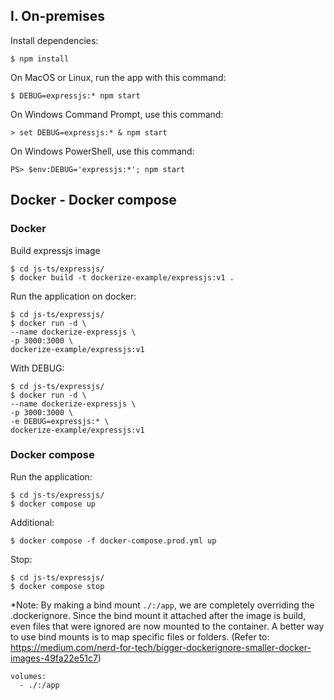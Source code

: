 ## I. On-premises
Install dependencies:
```
$ npm install
```

On MacOS or Linux, run the app with this command:
```
$ DEBUG=expressjs:* npm start
```

On Windows Command Prompt, use this command:
```
> set DEBUG=expressjs:* & npm start
```

On Windows PowerShell, use this command:
```
PS> $env:DEBUG='expressjs:*'; npm start
```
## Docker - Docker compose
### Docker
Build expressjs image
```
$ cd js-ts/expressjs/
$ docker build -t dockerize-example/expressjs:v1 .
```

Run the application on docker:
```
$ cd js-ts/expressjs/
$ docker run -d \
--name dockerize-expressjs \
-p 3000:3000 \
dockerize-example/expressjs:v1
```
With DEBUG:
```
$ cd js-ts/expressjs/
$ docker run -d \
--name dockerize-expressjs \
-p 3000:3000 \
-e DEBUG=expressjs:* \
dockerize-example/expressjs:v1
```

### Docker compose
Run the application:
```
$ cd js-ts/expressjs/
$ docker compose up
```

Additional:
```
$ docker compose -f docker-compose.prod.yml up
```

Stop:
```
$ cd js-ts/expressjs/
$ docker compose stop
```

*Note:
By making a bind mount `./:/app`, we are completely overriding the .dockerignore. Since the bind mount it attached after the image is build, even files that were ignored are now mounted to the container. A better way to use bind mounts is to map specific files or folders.
(Refer to: https://medium.com/nerd-for-tech/bigger-dockerignore-smaller-docker-images-49fa22e51c7)
```
volumes:
  - ./:/app
```
